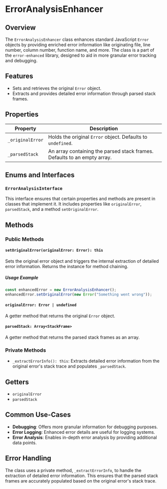 # ErrorAnalysisEnhancer

## Overview

The `ErrorAnalysisEnhancer` class enhances standard JavaScript `Error` objects by providing enriched error information like originating file, line number, column number, function name, and more. The class is a part of the `error-enhanced` library, designed to aid in more granular error tracking and debugging.

## Features

- Sets and retrieves the original `Error` object.
- Extracts and provides detailed error information through parsed stack frames.

## Properties

| Property         | Description                                                              |
| ---------------- | ------------------------------------------------------------------------ |
| `_originalError` | Holds the original `Error` object. Defaults to `undefined`.              |
| `_parsedStack`   | An array containing the parsed stack frames. Defaults to an empty array.  |

## Enums and Interfaces

### `ErrorAnalysisInterface`

This interface ensures that certain properties and methods are present in classes that implement it. It includes properties like `originalError`, `parsedStack`, and a method `setOriginalError`.

## Methods

### Public Methods

#### `setOriginalError(originalError: Error): this`

Sets the original error object and triggers the internal extraction of detailed error information. Returns the instance for method chaining.

##### Usage Example

```typescript
const enhancedError = new ErrorAnalysisEnhancer();
enhancedError.setOriginalError(new Error("Something went wrong"));
```

#### `originalError: Error | undefined`

A getter method that returns the original `Error` object.

#### `parsedStack: Array<StackFrame>`

A getter method that returns the parsed stack frames as an array.

### Private Methods

- `_extractErrorInfo(): this`: Extracts detailed error information from the original error's stack trace and populates `_parsedStack`.

## Getters

- `originalError`
- `parsedStack`

## Common Use-Cases

- **Debugging**: Offers more granular information for debugging purposes.
- **Error Logging**: Enhanced error details are useful for logging systems.
- **Error Analysis**: Enables in-depth error analysis by providing additional data points.

## Error Handling

The class uses a private method, `_extractErrorInfo`, to handle the extraction of detailed error information. This ensures that the parsed stack frames are accurately populated based on the original error's stack trace.
